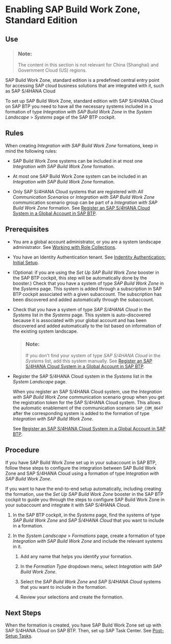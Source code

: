 <!-- loiof7d3f5ec8a0e4f9bb5b77d473be99e5a -->

# Enabling SAP Build Work Zone, Standard Edition



<a name="loiof7d3f5ec8a0e4f9bb5b77d473be99e5a__section_kbh_41c_dwb"/>

## Use

> ### Note:  
> The content in this section is not relevant for China \(Shanghai\) and Government Cloud \(US\) regions.

SAP Build Work Zone, standard edition is a predefined central entry point for accessing SAP cloud business solutions that are integrated with it, such as SAP S/4HANA Cloud

To set up SAP Build Work Zone, standard edition with SAP S/4HANA Cloud on SAP BTP you need to have all the necessary systems included in a formation of type *Integration with SAP Build Work Zone* in the *System Landscape* \> *Systems* page of the SAP BTP cockpit.



<a name="loiof7d3f5ec8a0e4f9bb5b77d473be99e5a__section_scq_jxk_lcc"/>

## Rules

When creating *Integration with SAP Build Work Zone* formations, keep in mind the following rules:

-   SAP Build Work Zone systems can be included in at most one *Integration with SAP Build Work Zone* formation.

-   At most one SAP Build Work Zone system can be included in an *Integration with SAP Build Work Zone* formation.

-   Only SAP S/4HANA Cloud systems that are registered with *All Communication Scenarios* or *Integration with SAP Build Work Zone* communication scenario group can be part of a *Integration with SAP Build Work Zone* formation. See [Register an SAP S/4HANA Cloud System in a Global Account in SAP BTP](register-an-sap-s-4hana-cloud-system-in-a-global-account-in-sap-btp-28171b6.md).




<a name="loiof7d3f5ec8a0e4f9bb5b77d473be99e5a__section_znb_p1c_dwb"/>

## Prerequisites

-   You are a global account administrator, or you are a system landscape administrator. See [Working with Role Collections](../50-administration-and-ops/working-with-role-collections-393ea0b.md).

-   You have an Identity Authentication tenant. See [Indentity Authentication: Initial Setup](https://help.sap.com/docs/identity-authentication/identity-authentication/initial-setup?version=Cloud).

-   \(Optional: if you are using the *Set Up SAP Build Work Zone* booster in the SAP BTP cockpit, this step will be automatically done by the booster.\) Check that you have a system of type *SAP Build Work Zone* in the *Systems* page. This system is added through a subscription in SAP BTP cockpit associated with a given subaccount. The subscription has been discovered and added automatically through the subaccount.

-   Check that you have a system of type *SAP S/4HANA Cloud* in the *Systems* list in the *Systems* page. This system is auto-discovered because it is associated with your global account and has been discovered and added automatically to the list based on information of the existing system landscape.

    > ### Note:  
    > If you don't find your system of type *SAP S/4HANA Cloud* in the *Systems* list, add this system manually. See [Register an SAP S/4HANA Cloud System in a Global Account in SAP BTP](register-an-sap-s-4hana-cloud-system-in-a-global-account-in-sap-btp-28171b6.md).

-   Register the SAP S/4HANA Cloud system in the *Systems* list in the *System Landscape* page.

    When you register an SAP S/4HANA Cloud system, use the *Integration with SAP Build Work Zone* communication scenario group when you get the registration token for the SAP S/4HANA Cloud system. This allows the automatic enablement of the communication scenario `SAP_COM_0647` after the corresponding system is added to the formation of type *Integration with SAP Build Work Zone*.

    See [Register an SAP S/4HANA Cloud System in a Global Account in SAP BTP](register-an-sap-s-4hana-cloud-system-in-a-global-account-in-sap-btp-28171b6.md).




<a name="loiof7d3f5ec8a0e4f9bb5b77d473be99e5a__section_v4q_p1c_dwb"/>

## Procedure

If you have SAP Build Work Zone set up in your subaccount in SAP BTP, follow these steps to configure the integration between SAP Build Work Zone and SAP S/4HANA Cloud using a formation of type *Integration with SAP Build Work Zone*.

If you want to have the end-to-end setup automatically, including creating the formation, use the *Set Up SAP Build Work Zone* booster in the SAP BTP cockpit to guide you through the steps to configure SAP Build Work Zone in your subaccount and integrate it with SAP S/4HANA Cloud.

1.  In the SAP BTP cockpit, in the *Systems* page, find the systems of type *SAP Build Work Zone* and *SAP S/4HANA Cloud* that you want to include in a formation.

2.  In the *System Landscape* \> *Formations* page, create a formation of type *Integration with SAP Build Work Zone* and include the relevant systems in it.

    1.  Add any name that helps you identify your formation.

    2.  In the *Formation Type* dropdown menu, select *Integration with SAP Build Work Zone*.

    3.  Select the *SAP Build Work Zone* and *SAP S/4HANA Cloud* systems that you want to include in the formation.

    4.  Review your selections and create the formation.





<a name="loiof7d3f5ec8a0e4f9bb5b77d473be99e5a__section_bbm_s3m_vvb"/>

## Next Steps

When the formation is created, you have SAP Build Work Zone set up with SAP S/4HANA Cloud on SAP BTP. Then, set up SAP Task Center. See [Post-Setup Tasks](https://help.sap.com/docs/start/sap-start/post-setup-tasks).

